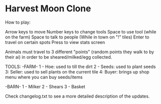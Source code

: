 # Harvest Moon Clone

How to play:

Arrow keys to move
Number keys to change tools
Space to use tool (while on the farm)
Space to talk to people (While in town on "!" tiles)
Enter to travel on certain spots
Press <h> to view stats screen

Animals must travel to 3 different "points" (random points they walk to by their ai) in order to be sheared/milked/egg collected.

TOOLS:
-FARM-
1 - Hoe: used to till the dirt
2 - Seeds: used to plant seeds
3: Seller: used to sell plants on the current tile
4: Buyer: brings up shop menu where you can buy seeds/items

-BARN-
1 - Milker
2 - Shears
3 - Basket

Check changelog.txt to see a more detailed description of the updates.
